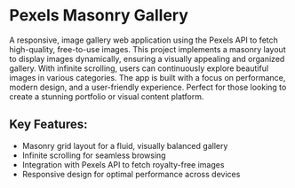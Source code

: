 # Pexels Masonry Gallery

A responsive, image gallery web application using the Pexels API to fetch high-quality, free-to-use images. This project implements a masonry layout to display images dynamically, ensuring a visually appealing and organized gallery. With infinite scrolling, users can continuously explore beautiful images in various categories. The app is built with a focus on performance, modern design, and a user-friendly experience. Perfect for those looking to create a stunning portfolio or visual content platform.

## Key Features:
- Masonry grid layout for a fluid, visually balanced gallery
- Infinite scrolling for seamless browsing
- Integration with Pexels API to fetch royalty-free images
- Responsive design for optimal performance across devices
